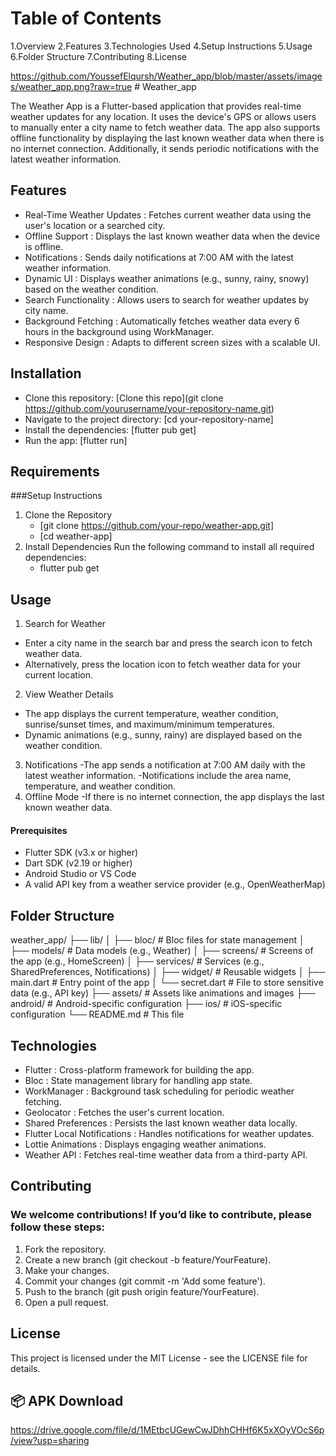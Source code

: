 # Table of Contents

1.Overview
2.Features
3.Technologies Used
4.Setup Instructions
5.Usage
6.Folder Structure
7.Contributing
8.License

https://github.com/YoussefElqursh/Weather_app/blob/master/assets/images/weather_app.png?raw=true # Weather_app

The Weather App is a Flutter-based application that provides real-time weather updates for any location. It uses the device's GPS or allows users to manually enter a city name to fetch weather data. The app also supports offline functionality by displaying the last known weather data when there is no internet connection. Additionally, it sends periodic notifications with the latest weather information.

## Features

- Real-Time Weather Updates : Fetches current weather data using the user's location or a searched city.
- Offline Support : Displays the last known weather data when the device is offline.
- Notifications : Sends daily notifications at 7:00 AM with the latest weather information.
- Dynamic UI : Displays weather animations (e.g., sunny, rainy, snowy) based on the weather condition.
- Search Functionality : Allows users to search for weather updates by city name.
- Background Fetching : Automatically fetches weather data every 6 hours in the background using WorkManager.
- Responsive Design : Adapts to different screen sizes with a scalable UI.
  
## Installation

- Clone this repository: [Clone this repo](git clone https://github.com/yourusername/your-repository-name.git)
- Navigate to the project directory: [cd your-repository-name]
- Install the dependencies: [flutter pub get]
- Run the app: [flutter run]

## Requirements
###Setup Instructions
1. Clone the Repository
    - [git clone https://github.com/your-repo/weather-app.git] 
    - [cd weather-app]
2. Install Dependencies
Run the following command to install all required dependencies:
    - flutter pub get

## Usage

1. Search for Weather
  - Enter a city name in the search bar and press the search icon to fetch weather data.
  - Alternatively, press the location icon to fetch weather data for your current location.
2. View Weather Details
  - The app displays the current temperature, weather condition, sunrise/sunset times, and maximum/minimum temperatures.
  - Dynamic animations (e.g., sunny, rainy) are displayed based on the weather condition.
3. Notifications
  -The app sends a notification at 7:00 AM daily with the latest weather information.
  -Notifications include the area name, temperature, and weather condition.
4. Offline Mode
  -If there is no internet connection, the app displays the last known weather data.

#### Prerequisites
- Flutter SDK (v3.x or higher)
- Dart SDK (v2.19 or higher)
- Android Studio or VS Code
- A valid API key from a weather service provider (e.g., OpenWeatherMap)

## Folder Structure

weather_app/
├── lib/
│   ├── bloc/               # Bloc files for state management
│   ├── models/             # Data models (e.g., Weather)
│   ├── screens/            # Screens of the app (e.g., HomeScreen)
│   ├── services/           # Services (e.g., SharedPreferences, Notifications)
│   ├── widget/             # Reusable widgets
│   ├── main.dart           # Entry point of the app
│   └── secret.dart         # File to store sensitive data (e.g., API key)
├── assets/                 # Assets like animations and images
├── android/                # Android-specific configuration
├── ios/                    # iOS-specific configuration
└── README.md               # This file

## Technologies

- Flutter : Cross-platform framework for building the app.
- Bloc : State management library for handling app state.
- WorkManager : Background task scheduling for periodic weather fetching.
- Geolocator : Fetches the user's current location.
- Shared Preferences : Persists the last known weather data locally.
- Flutter Local Notifications : Handles notifications for weather updates.
- Lottie Animations : Displays engaging weather animations.
- Weather API : Fetches real-time weather data from a third-party API.

## Contributing

### We welcome contributions! If you’d like to contribute, please follow these steps:

1. Fork the repository.
2. Create a new branch (git checkout -b feature/YourFeature).
3. Make your changes.
4. Commit your changes (git commit -m 'Add some feature').
5. Push to the branch (git push origin feature/YourFeature).
6. Open a pull request.

## License

This project is licensed under the MIT License - see the LICENSE file for details.

## 📦 APK Download
https://drive.google.com/file/d/1MEtbcUGewCwJDhhCHHf6K5xXOyVOcS6p/view?usp=sharing
